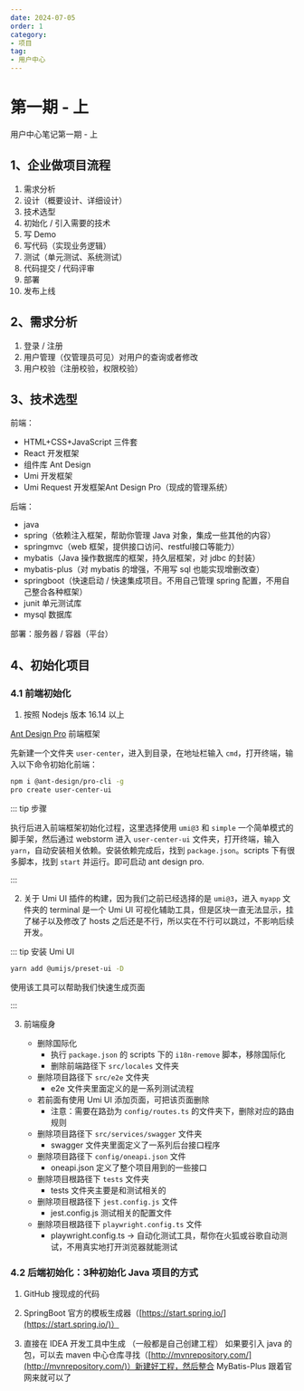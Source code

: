 ```yaml
---
date: 2024-07-05
order: 1
category: 
- 项目
tag: 
- 用户中心
---
```


# 第一期 - 上

用户中心笔记第一期 - 上

<!-- more -->

## 1、企业做项目流程

1. 需求分析
2. 设计（概要设计、详细设计）
3. 技术选型
4. 初始化 / 引入需要的技术
5. 写 Demo
6. 写代码（实现业务逻辑）
7. 测试（单元测试、系统测试）
8. 代码提交 / 代码评审
9. 部署
10. 发布上线

## 2、需求分析

1. 登录 / 注册
2. 用户管理（仅管理员可见）对用户的查询或者修改
3. 用户校验（注册校验，权限校验）

## 3、技术选型

前端：
- HTML+CSS+JavaScript 三件套
- React 开发框架
- 组件库 Ant Design
- Umi 开发框架
- Umi Request 开发框架Ant Design Pro（现成的管理系统）

后端：

- java
- spring（依赖注入框架，帮助你管理 Java 对象，集成一些其他的内容）
- springmvc（web 框架，提供接口访问、restful接口等能力）
- mybatis（Java 操作数据库的框架，持久层框架，对 jdbc 的封装）
- mybatis-plus（对 mybatis 的增强，不用写 sql 也能实现增删改查）
- springboot（快速启动 / 快速集成项目。不用自己管理 spring 配置，不用自己整合各种框架）
- junit 单元测试库
- mysql 数据库

部署：服务器 / 容器（平台）

## 4、初始化项目

### 4.1 前端初始化

1. 按照 Nodejs 版本 16.14 以上

[Ant Design Pro](https://pro.ant.design/zh-CN) 前端框架

先新建一个文件夹 `user-center`，进入到目录，在地址栏输入 `cmd`，打开终端，输入以下命令初始化前端：

```bash
npm i @ant-design/pro-cli -g
pro create user-center-ui
```

::: tip 步骤

执行后进入前端框架初始化过程，这里选择使用 `umi@3` 和 `simple` 一个简单模式的脚手架，然后通过 webstorm 进入 `user-center-ui` 文件夹，打开终端，输入 `yarn`，自动安装相关依赖。安装依赖完成后，找到 `package.json`。scripts 下有很多脚本，找到 `start` 并运行。即可启动 ant design pro.

:::

2. 关于 Umi UI 插件的构建，因为我们之前已经选择的是 `umi@3`，进入 `myapp` 文件夹的 terminal 是一个 Umi UI 可视化辅助工具，但是区块一直无法显示，挂了梯子以及修改了 hosts 之后还是不行，所以实在不行可以跳过，不影响后续开发。

::: tip 安装 Umi UI

```bash
yarn add @umijs/preset-ui -D
```

使用该工具可以帮助我们快速生成页面

:::

3. 前端瘦身
   
   - 删除国际化
     - 执行 `package.json` 的 scripts 下的 `i18n-remove` 脚本，移除国际化
     - 删除前端路径下 `src/locales` 文件夹
   - 删除项目路径下 `src/e2e` 文件夹
     - e2e 文件夹里面定义的是一系列测试流程
   - 若前面有使用 Umi UI 添加页面，可把该页面删除
     - 注意：需要在路劲为 `config/routes.ts` 的文件夹下，删除对应的路由规则
   - 删除项目路径下 `src/services/swagger` 文件夹
     - swagger 文件夹里面定义了一系列后台接口程序
   - 删除项目路径下 `config/oneapi.json` 文件
     - oneapi.json 定义了整个项目用到的一些接口
   - 删除项目根路径下 `tests` 文件夹
     - tests 文件夹主要是和测试相关的
   - 删除项目根路径下 `jest.config.js` 文件
     - jest.config.js 测试相关的配置文件
   - 删除项目根路径下 `playwright.config.ts` 文件
     - playwright.config.ts -> 自动化测试工具，帮你在火狐或谷歌自动测试，不用真实地打开浏览器就能测试

### 4.2 后端初始化：3种初始化 Java 项目的方式

1. GitHub 搜现成的代码
   
2. SpringBoot 官方的模板生成器（[https://start.spring.io/](https://start.spring.io/)）
   
3. 直接在 IDEA 开发工具中生成 （一般都是自己创建工程）
如果要引入 java 的包，可以去 maven 中心仓库寻找（[http://mvnrepository.com/](http://mvnrepository.com/)）新建好工程，然后整合 MyBatis-Plus 跟着官网来就可以了

